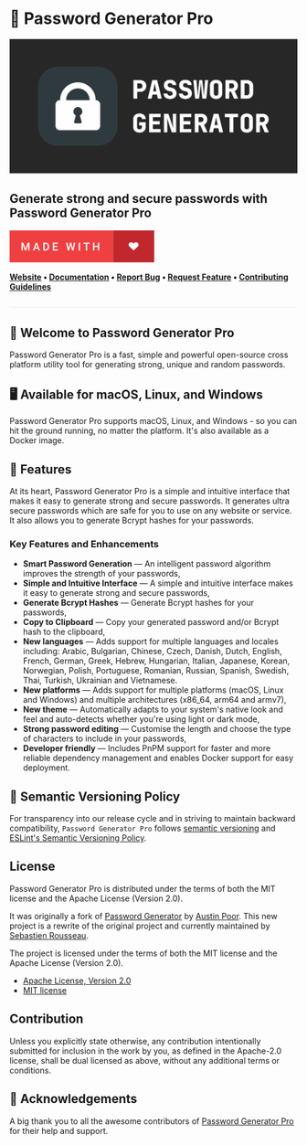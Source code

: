 # 🔐 Password Generator Pro

![Password Generator Pro](public/password-generator-pro.svg)

## Generate strong and secure passwords with Password Generator Pro

![Made with Love][5]

**[Website][0]
• [Documentation][0]
• [Report Bug][3]
• [Request Feature][3]
• [Contributing Guidelines][4]**

![divider][divider]

## 👋 Welcome to Password Generator Pro

Password Generator Pro is a fast, simple and powerful open-source cross platform
utility tool for generating strong, unique and random passwords.

## 🖥️ Available for macOS, Linux, and Windows

Password Generator Pro supports macOS, Linux, and Windows - so you can hit the
ground running, no matter the platform. It's also available as a Docker image.

## 🧰 Features

At its heart, Password Generator Pro is a simple and intuitive interface that
makes it easy to generate strong and secure passwords. It generates ultra secure
passwords which are safe for you to use on any website or service. It also
allows you to generate Bcrypt hashes for your passwords.

### Key Features and Enhancements

- **Smart Password Generation** — An intelligent password algorithm improves the
  strength of your passwords,
- **Simple and Intuitive Interface** — A simple and intuitive interface makes it
  easy to generate strong and secure passwords,
- **Generate Bcrypt Hashes** — Generate Bcrypt hashes for your passwords,
- **Copy to Clipboard** — Copy your generated password and/or Bcrypt hash to the
  clipboard,
- **New languages** — Adds support for multiple languages and locales including:
  Arabic, Bulgarian, Chinese, Czech, Danish, Dutch, English, French, German,
  Greek, Hebrew, Hungarian, Italian, Japanese, Korean, Norwegian, Polish,
  Portuguese, Romanian, Russian, Spanish, Swedish, Thai, Turkish, Ukrainian and
  Vietnamese.
- **New platforms** — Adds support for multiple platforms (macOS, Linux and
  Windows) and multiple architectures (x86_64, arm64 and armv7),
- **New theme** — Automatically adapts to your system's native look and feel and
  auto-detects whether you're using light or dark mode,
- **Strong password editing** — Customise the length and choose the type of
  characters to include in your passwords,
- **Developer friendly** — Includes PnPM support for faster and more reliable
  dependency management and enables Docker support for easy deployment.

## 🚥 Semantic Versioning Policy

For transparency into our release cycle and in striving to maintain backward
compatibility, `Password Generator Pro` follows [semantic versioning][7] and
[ESLint's Semantic Versioning Policy][8].

## License

Password Generator Pro is distributed under the terms of both the MIT license
and the Apache License (Version 2.0).

It was originally a fork of
[Password Generator](https://github.com/a-poor/password-generator) by
[Austin Poor](https://github.com/a-poor). This new project is a rewrite of the
original project and currently maintained by
[Sebastien Rousseau](https://github.com/sebastienrousseau).

The project is licensed under the terms of both the MIT license and the Apache
License (Version 2.0).

- [Apache License, Version 2.0][1]
- [MIT license][2]

## Contribution

Unless you explicitly state otherwise, any contribution intentionally submitted
for inclusion in the work by you, as defined in the Apache-2.0 license, shall be
dual licensed as above, without any additional terms or conditions.

## 💙 Acknowledgements

A big thank you to all the awesome contributors of [Password Generator Pro][6]
for their help and support.

[0]: https://password-generator.pro
[1]: http://www.apache.org/licenses/LICENSE-2.0
[2]: http://opensource.org/licenses/MIT
[3]: https://github.com/sebastienrousseau/password-generator-pro/issues
[4]: https://raw.githubusercontent.com/sebastienrousseau/password-generator-pro/main/.github/CONTRIBUTING.md
[5]: https://raw.githubusercontent.com/sebastienrousseau/password-generator-pro/main/.github/badges/made-with-love.svg
[6]: https://github.com/sebastienrousseau/password-generator-pro/graphs/contributors
[7]: http://semver.org/
[8]: https://github.com/eslint/eslint#semantic-versioning-policy
[divider]: https://raw.githubusercontent.com/sebastienrousseau/password-generator-pro/main/.github/badges/divider.svg "divider"
